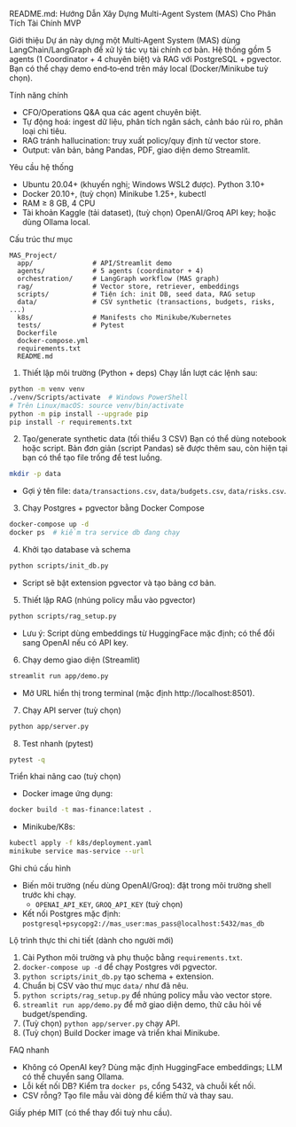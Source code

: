 README.md: Hướng Dẫn Xây Dựng Multi-Agent System (MAS) Cho Phân Tích Tài Chính MVP

Giới thiệu
Dự án này dựng một Multi‑Agent System (MAS) dùng LangChain/LangGraph để xử lý tác vụ tài chính cơ bản. Hệ thống gồm 5 agents (1 Coordinator + 4 chuyên biệt) và RAG với PostgreSQL + pgvector. Bạn có thể chạy demo end‑to‑end trên máy local (Docker/Minikube tuỳ chọn).

Tính năng chính
- CFO/Operations Q&A qua các agent chuyên biệt.
- Tự động hoá: ingest dữ liệu, phân tích ngân sách, cảnh báo rủi ro, phân loại chi tiêu.
- RAG tránh hallucination: truy xuất policy/quy định từ vector store.
- Output: văn bản, bảng Pandas, PDF, giao diện demo Streamlit.

Yêu cầu hệ thống
- Ubuntu 20.04+ (khuyến nghị; Windows WSL2 được). Python 3.10+
- Docker 20.10+, (tuỳ chọn) Minikube 1.25+, kubectl
- RAM ≥ 8 GB, 4 CPU
- Tài khoản Kaggle (tải dataset), (tuỳ chọn) OpenAI/Groq API key; hoặc dùng Ollama local.

Cấu trúc thư mục
```
MAS_Project/
  app/               # API/Streamlit demo
  agents/            # 5 agents (coordinator + 4)
  orchestration/     # LangGraph workflow (MAS graph)
  rag/               # Vector store, retriever, embeddings
  scripts/           # Tiện ích: init DB, seed data, RAG setup
  data/              # CSV synthetic (transactions, budgets, risks, ...)
  k8s/               # Manifests cho Minikube/Kubernetes
  tests/             # Pytest
  Dockerfile
  docker-compose.yml
  requirements.txt
  README.md
```

1) Thiết lập môi trường (Python + deps)
Chạy lần lượt các lệnh sau:
```bash
python -m venv venv
./venv/Scripts/activate  # Windows PowerShell
# Trên Linux/macOS: source venv/bin/activate
python -m pip install --upgrade pip
pip install -r requirements.txt
```

2) Tạo/generate synthetic data (tối thiểu 3 CSV)
Bạn có thể dùng notebook hoặc script. Bản đơn giản (script Pandas) sẽ được thêm sau, còn hiện tại bạn có thể tạo file trống để test luồng.
```bash
mkdir -p data
```
- Gợi ý tên file: `data/transactions.csv`, `data/budgets.csv`, `data/risks.csv`.

3) Chạy Postgres + pgvector bằng Docker Compose
```bash
docker-compose up -d
docker ps  # kiểm tra service db đang chạy
```

4) Khởi tạo database và schema
```bash
python scripts/init_db.py
```
- Script sẽ bật extension pgvector và tạo bảng cơ bản.

5) Thiết lập RAG (nhúng policy mẫu vào pgvector)
```bash
python scripts/rag_setup.py
```
- Lưu ý: Script dùng embeddings từ HuggingFace mặc định; có thể đổi sang OpenAI nếu có API key.

6) Chạy demo giao diện (Streamlit)
```bash
streamlit run app/demo.py
```
- Mở URL hiển thị trong terminal (mặc định http://localhost:8501).

7) Chạy API server (tuỳ chọn)
```bash
python app/server.py
```

8) Test nhanh (pytest)
```bash
pytest -q
```

Triển khai nâng cao (tuỳ chọn)
- Docker image ứng dụng:
```bash
docker build -t mas-finance:latest .
```
- Minikube/K8s:
```bash
kubectl apply -f k8s/deployment.yaml
minikube service mas-service --url
```

Ghi chú cấu hình
- Biến môi trường (nếu dùng OpenAI/Groq): đặt trong môi trường shell trước khi chạy.
  - `OPENAI_API_KEY`, `GROQ_API_KEY` (tuỳ chọn)
- Kết nối Postgres mặc định: `postgresql+psycopg2://mas_user:mas_pass@localhost:5432/mas_db`

Lộ trình thực thi chi tiết (dành cho người mới)
1. Cài Python môi trường và phụ thuộc bằng `requirements.txt`.
2. `docker-compose up -d` để chạy Postgres với pgvector.
3. `python scripts/init_db.py` tạo schema + extension.
4. Chuẩn bị CSV vào thư mục `data/` như đã nêu.
5. `python scripts/rag_setup.py` để nhúng policy mẫu vào vector store.
6. `streamlit run app/demo.py` để mở giao diện demo, thử câu hỏi về budget/spending.
7. (Tuỳ chọn) `python app/server.py` chạy API.
8. (Tuỳ chọn) Build Docker image và triển khai Minikube.

FAQ nhanh
- Không có OpenAI key? Dùng mặc định HuggingFace embeddings; LLM có thể chuyển sang Ollama.
- Lỗi kết nối DB? Kiểm tra `docker ps`, cổng 5432, và chuỗi kết nối.
- CSV rỗng? Tạo file mẫu vài dòng để kiểm thử và thay sau.

Giấy phép
MIT (có thể thay đổi tuỳ nhu cầu).
